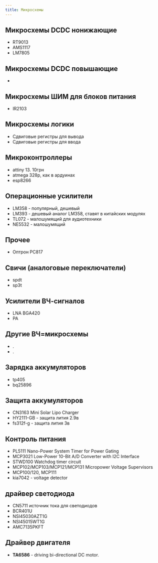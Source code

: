 ```yaml
---
title: Микросхемы
---
```


## Микросхемы DCDC нонижающие
- RT9013
- AMS1117
- LM7805

## Микросхемы DCDC повышающие
- 

## Микросхемы ШИМ для блоков питания
- IR2103

## Микросхемы логики
- Сдвиговые регистры для вывода
- Сдвиговые регистры для ввода



## Микроконтроллеры
- attiny 13. 10грн
- atmega 328p, как в ардуинах
- esp8266


## Операционные усилители
- LM358 - популярный, дешевый
- LM393 - дешевый аналог LM358, ставят в китайских модулях
- TL072 - малошумящий для аудиотехники
- NE5532 - малошумящий


## Прочее
- Оптрон PC817

## Свичи (аналоговые переключатели)
- spdt
- sp3t

## Усилители ВЧ-сигналов
- LNA BGA420
- PA 

## Другие ВЧ=микросхемы
- .
- .

## Зарядка аккумуляторов
- tp405
- bq25896


## Защита аккумуляторов
- CN3163 Mini Solar Lipo Charger 
- HY2111-GB - защита лития 2.9в
- fs312f-g - защита лития 3в

## Контроль питания
- PL5111 Nano-Power System Timer for Power Gating
- MCP3021 Low-Power 10-Bit A/D Converter with I2C Interface
- STWD100 Watchdog timer circuit
- MCP102/MCP103/MCP121/MCP131 Micropower Voltage Supervisors
- MCP100/120, MCP111
- kia7042 - voltage detector


## драйвер светодиода
- CN5711 источник тока для светодиодов
- BCR401U 
- NSI45030AZT1G
- NSI45015WT1G
- AMC7135PKFT

## Драйвер двигателя
- **TA6586** - driving bi-directional DC motor.
